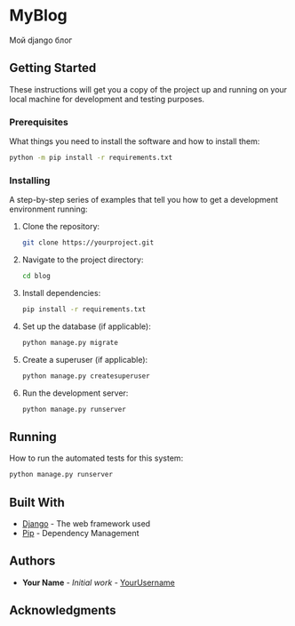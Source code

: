 # MyBlog

Мой django блог

## Getting Started

These instructions will get you a copy of the project up and running on your local machine for development and testing purposes.

### Prerequisites

What things you need to install the software and how to install them:

```bash
python -m pip install -r requirements.txt
```

### Installing

A step-by-step series of examples that tell you how to get a development environment running:

1. Clone the repository:
   ```bash
   git clone https://yourproject.git
   ```
2. Navigate to the project directory:
   ```bash
   cd blog
   ```
3. Install dependencies:
   ```bash
   pip install -r requirements.txt
   ```
4. Set up the database (if applicable):
   ```bash
   python manage.py migrate
   ```
5. Create a superuser (if applicable):
   ```bash
   python manage.py createsuperuser
   ```
6. Run the development server:
   ```bash
   python manage.py runserver
   ```

## Running

How to run the automated tests for this system:

```bash
python manage.py runserver
```

## Built With

* [Django](https://www.djangoproject.com/) - The web framework used
* [Pip](https://pip.pypa.io/en/stable/) - Dependency Management


## Authors

* **Your Name** - *Initial work* - [YourUsername](https://github.com/YourUsername)

## Acknowledgments

